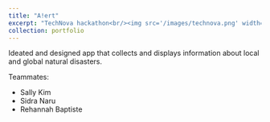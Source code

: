 ```yaml
---
title: "A!ert"
excerpt: "TechNova hackathon<br/><img src='/images/technova.png' width='70%' height = '70%'>"
collection: portfolio
---
```


Ideated and designed app that collects and displays information about local and global natural disasters. 

Teammates:
- Sally Kim
- Sidra Naru
- Rehannah Baptiste